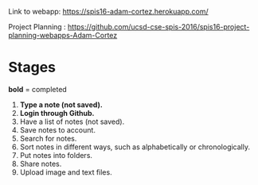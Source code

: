 Link to webapp: https://spis16-adam-cortez.herokuapp.com/

Project Planning : https://github.com/ucsd-cse-spis-2016/spis16-project-planning-webapps-Adam-Cortez

# Stages

**bold** = completed

1. **Type a note (not saved).**
2. **Login through Github.**
3. Have a list of notes (not saved).
4. Save notes to account.
5. Search for notes.
6. Sort notes in different ways, such as alphabetically or chronologically.
7. Put notes into folders.
8. Share notes.
9. Upload image and text files.
